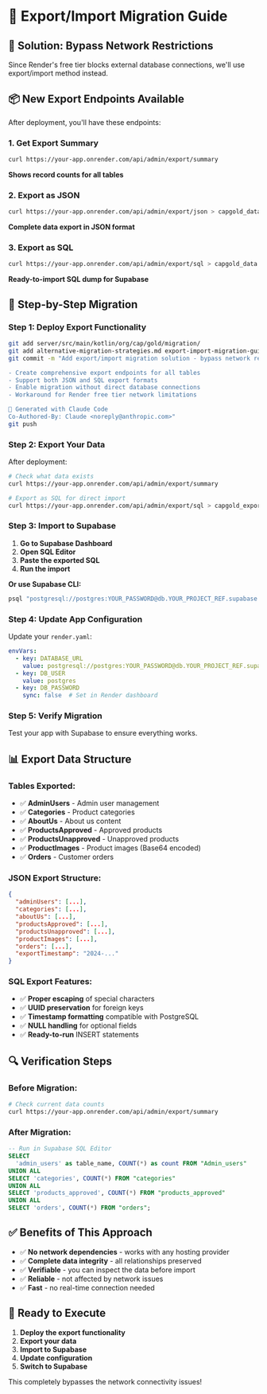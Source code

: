 # 🔄 Export/Import Migration Guide

## 🎯 **Solution: Bypass Network Restrictions**

Since Render's free tier blocks external database connections, we'll use export/import method instead.

## 📦 **New Export Endpoints Available**

After deployment, you'll have these endpoints:

### **1. Get Export Summary**
```bash
curl https://your-app.onrender.com/api/admin/export/summary
```

**Shows record counts for all tables**

### **2. Export as JSON**
```bash
curl https://your-app.onrender.com/api/admin/export/json > capgold_data.json
```

**Complete data export in JSON format**

### **3. Export as SQL**
```bash
curl https://your-app.onrender.com/api/admin/export/sql > capgold_data.sql
```

**Ready-to-import SQL dump for Supabase**

## 🚀 **Step-by-Step Migration**

### **Step 1: Deploy Export Functionality**

```bash
git add server/src/main/kotlin/org/cap/gold/migration/
git add alternative-migration-strategies.md export-import-migration-guide.md
git commit -m "Add export/import migration solution - bypass network restrictions

- Create comprehensive export endpoints for all tables
- Support both JSON and SQL export formats
- Enable migration without direct database connections
- Workaround for Render free tier network limitations

🚀 Generated with Claude Code
Co-Authored-By: Claude <noreply@anthropic.com>"
git push
```

### **Step 2: Export Your Data**

After deployment:

```bash
# Check what data exists
curl https://your-app.onrender.com/api/admin/export/summary

# Export as SQL for direct import
curl https://your-app.onrender.com/api/admin/export/sql > capgold_export.sql
```

### **Step 3: Import to Supabase**

1. **Go to Supabase Dashboard**
2. **Open SQL Editor**
3. **Paste the exported SQL**
4. **Run the import**

**Or use Supabase CLI:**
```bash
psql "postgresql://postgres:YOUR_PASSWORD@db.YOUR_PROJECT_REF.supabase.co:5432/postgres" < capgold_export.sql
```

### **Step 4: Update App Configuration**

Update your `render.yaml`:
```yaml
envVars:
  - key: DATABASE_URL
    value: postgresql://postgres:YOUR_PASSWORD@db.YOUR_PROJECT_REF.supabase.co:5432/postgres
  - key: DB_USER
    value: postgres
  - key: DB_PASSWORD
    sync: false  # Set in Render dashboard
```

### **Step 5: Verify Migration**

Test your app with Supabase to ensure everything works.

## 📊 **Export Data Structure**

### **Tables Exported:**
- ✅ **AdminUsers** - Admin user management
- ✅ **Categories** - Product categories
- ✅ **AboutUs** - About us content
- ✅ **ProductsApproved** - Approved products
- ✅ **ProductsUnapproved** - Unapproved products
- ✅ **ProductImages** - Product images (Base64 encoded)
- ✅ **Orders** - Customer orders

### **JSON Export Structure:**
```json
{
  "adminUsers": [...],
  "categories": [...],
  "aboutUs": [...],
  "productsApproved": [...],
  "productsUnapproved": [...],
  "productImages": [...],
  "orders": [...],
  "exportTimestamp": "2024-..."
}
```

### **SQL Export Features:**
- ✅ **Proper escaping** of special characters
- ✅ **UUID preservation** for foreign keys
- ✅ **Timestamp formatting** compatible with PostgreSQL
- ✅ **NULL handling** for optional fields
- ✅ **Ready-to-run** INSERT statements

## 🔍 **Verification Steps**

### **Before Migration:**
```bash
# Check current data counts
curl https://your-app.onrender.com/api/admin/export/summary
```

### **After Migration:**
```sql
-- Run in Supabase SQL Editor
SELECT
  'admin_users' as table_name, COUNT(*) as count FROM "Admin_users"
UNION ALL
SELECT 'categories', COUNT(*) FROM "categories"
UNION ALL
SELECT 'products_approved', COUNT(*) FROM "products_approved"
UNION ALL
SELECT 'orders', COUNT(*) FROM "orders";
```

## ✅ **Benefits of This Approach**

- ✅ **No network dependencies** - works with any hosting provider
- ✅ **Complete data integrity** - all relationships preserved
- ✅ **Verifiable** - you can inspect the data before import
- ✅ **Reliable** - not affected by network issues
- ✅ **Fast** - no real-time connection needed

## 🎯 **Ready to Execute**

1. **Deploy the export functionality**
2. **Export your data**
3. **Import to Supabase**
4. **Update configuration**
5. **Switch to Supabase**

This completely bypasses the network connectivity issues!